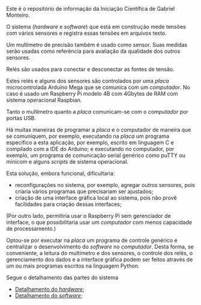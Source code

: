 Este é o repositório de informação da Iniciação Científica de Gabriel Monteiro.

O sistema (*hardware* e *software*) que está em construção mede tensões com vários sensores e registra essas tensões em arquivos texto.

Um multímetro de precisão também é usado como sensor. Suas medidas serão usadas como referência para avaliação da qualidade dos outros sensores.

Relés são usados para conectar e desconectar as fontes de tensão.

Estes relés e alguns dos sensores são controlados por uma *placa* microcontrolada Arduino Mega que se comunica com um *computador*. No caso é usado um Raspberry Pi modelo 4B com 4Gbytes de RAM com sistema operacional Raspbian. 

Tanto o multímetro quanto a *placa* comunicam-se com o *computador* por portas USB.

Há muitas maneiras de programar a *placa* e o computador de maneira que se comuniquem, por exemplo, executando na *placa* um programa específico a esta aplicação, por exemplo, escrito em linguagem C e compilado com a IDE do Arduino; e executando no computador, por exemplo, um programa de comunicação serial genérico como puTTY ou minicom e alguns *scripts* de sistema operacional.

Esta solução, embora funcional, dificultaria:
	
- reconfigurações no sistema, por exemplo, agregar outros sensores, pois criaria vários programas que precisariam ser ajustados; 
- criação de uma interface gráfica local ao sistema, pois não provê facilidades para criação dessas interfaces;

(Por outro lado, permitiria usar o Raspberry Pi sem gerenciador de interface, o que possibilitaria usar um *computador* com menos capacidade de processamento.)

Optou-se por executar na *placa* um programa de controle genérico e centralizar o desenvolvimento do *software* no *computador*. Desta forma, se conveniente, a leitura do multímetro e dos sensores, o controle dos relés, o gerenciamento dos dados e a interface gráfica podem ser feitos através de um ou mais programas escritos na linguagem Python.

Segue o detalhamento das partes do sistema

- [Detalhamento do *hardware*](hardware.md);
- [Detalhamento do *software*](software.md);




